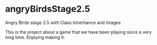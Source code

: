 # angryBirdsStage2.5
Angry Birds stage 2.5 with Class Inheritance and Images

This is the project about a game that we have been playing since a very long time. Enjoying making it. 